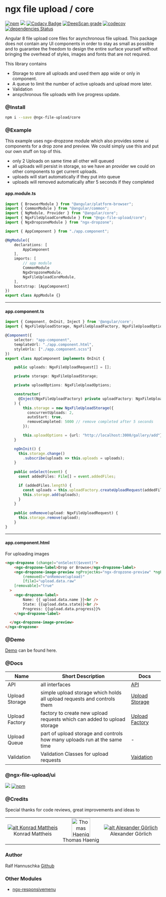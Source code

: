 # ngx file upload / core

[![npm](https://img.shields.io/npm/v/@ngx-file-upload/core.svg?maxAge=2592000?style=plastic)](https://www.npmjs.com/package/@ngx-file-upload/core)
![](https://github.com/r-hannuschka/ngx-fileupload/workflows/ngx-file-upload/core/badge.svg?branch=master)
[![Codacy Badge](https://api.codacy.com/project/badge/Grade/dc2f1a553c31471a95184d397bf72eb3)](https://www.codacy.com/app/r-hannuschka/ngx-fileupload?utm_source=github.com&amp;utm_medium=referral&amp;utm_content=r-hannuschka/ngx-fileupload&amp;utm_campaign=Badge_Grade)
[![DeepScan grade](https://deepscan.io/api/teams/6017/projects/7879/branches/86957/badge/grade.svg)](https://deepscan.io/dashboard#view=project&tid=6017&pid=7879&bid=86957)
[![codecov](https://codecov.io/gh/r-hannuschka/ngx-fileupload/branch/master/graph/badge.svg)](https://codecov.io/gh/r-hannuschka/ngx-fileupload)
[![dependencies Status](https://david-dm.org/r-hannuschka/ngx-fileupload/status.svg?path=src)](https://david-dm.org/r-hannuschka/ngx-fileupload?path=src)

Angular 8 file upload core files for asynchronous file upload. This package does not contain any UI components in order to stay as small as possible and to guarantee the freedom to design the entire surface yourself without bringing the overhead of styles, images and fonts that are not required.

This library contains

- Storage to store all uploads and used them app wide or only in component.
- A queue to limit the number of active uploads and upload more later. 
- Validation
- ansychronous file uploads with live progress update.

### @Install

```bash
npm i --save @ngx-file-upload/core
```

### @Example

This example uses ngx-dropzone module which also provides some ui components for a drop zone and preview. We could simply use this and put our own stuff on top of this.

- only 2 Uploads on same time all other will queued
- all uploads will persist in storage, so we have an provider we could on other components to get current uploads.
- uploads will start automatically if they put into queue
- uploads will removed automatically after 5 seconds if they completed

#### app.module.ts

```ts
import { BrowserModule } from "@angular/platform-browser";
import { CommonModule } from "@angular/common";
import { NgModule, Provider } from "@angular/core";
import { NgxFileUploadCoreModule } from "@ngx-file-upload/core";
import { NgxDropzoneModule } from "ngx-dropzone";

import { AppComponent } from "./app.component";

@NgModule({
    declarations: [
        AppComponent
    ],
    imports: [
        // app module
        CommonModule
        NgxDropzoneModule,
        NgxFileUploadCoreModule,
    ],
    bootstrap: [AppComponent]
})
export class AppModule {}
```

---

#### app.component.ts

```ts
import { Component, OnInit, Inject } from '@angular/core';
import { NgxFileUploadStorage, NgxFileUploadFactory, NgxFileUploadOptions, NgxFileUploadRequest } from "@ngx-file-upload/core";

@Component({
    selector: "app-component",
    templateUrl: "./app.component.html",
    styleUrls: ["./app.component.scss"]
})
export class AppComponent implements OnInit {

    public uploads: NgxFileUploadRequest[] = [];

    private storage: NgxFileUploadStorage;

    private uploadOptions: NgxFileUploadOptions;

    constructor(
      @Inject(NgxFileUploadFactory) private uploadFactory: NgxFileUploadFactory
    ) {
        this.storage = new NgxFileUploadStorage({
          concurrentUploads: 2,
          autoStart: true,
          removeCompleted: 5000 // remove completed after 5 seconds
        });

        this.uploadOptions = {url: "http://localhost:3000/gallery/add"};
    }

    ngOnInit() {
      this.storage.change()
        .subscribe(uploads => this.uploads = uploads);
    }
 
    public onSelect(event) {
      const addedFiles: File[] = event.addedFiles;

      if (addedFiles.length) {
        const uploads = this.uploadFactory.createUploadRequest(addedFiles, this.uploadOptions);
        this.storage.add(uploads);
      }
    }
     
    public onRemove(upload: NgxFileUploadRequest) {
      this.storage.remove(upload);
    }
}
```

---

#### app.component.html

For uploading images

```html
<ngx-dropzone (change)="onSelect($event)">
	<ngx-dropzone-label>Drop or Browse</ngx-dropzone-label>
	<ngx-dropzone-image-preview ngProjectAs="ngx-dropzone-preview" *ngFor="let upload of uploads"
		(removed)="onRemove(upload)" 
		[file]="upload.data.raw"
    [removable]="true"
  >
    <ngx-dropzone-label>
        Name: {{ upload.data.name }}<br />
        State: {{upload.data.state}}<br />
        Progress: {{upload.data.progress}}%
    </ngx-dropzone-label>

  </ngx-dropzone-image-preview>
</ngx-dropzone>
```

### @Demo

[Demo](https://r-hannuschka.github.io/ngx-fileupload/#/) can be found here.

### @Docs

|Name          | Short Description                                                         | Docs                                                                                               |
|--------------|---------------------------------------------------------------------------|----------------------------------------------------------------------------------------------------|
|API| all interfaces   | [API](https://github.com/r-hannuschka/ngx-fileupload/blob/master/docs/core/api.md)|
|Upload Storage| simple upload storage which holds all upload requests and controls them   | [Upload Storage](https://github.com/r-hannuschka/ngx-fileupload/blob/master/docs/core/upload.storage.md)|
|Upload Factory| factory to create new upload requests which can added to upload storage   | [Upload Factory](https://github.com/r-hannuschka/ngx-fileupload/blob/master/docs/core/factory.md) | 
|Upload Queue  | part of upload storage and controls how many uploads run at the same time | - |
|Validation    | Validation Classes for upload requests                                    | [Vaidation](https://github.com/r-hannuschka/ngx-fileupload/blob/master/docs/core/validation.md)|

### @ngx-file-upload/ui

[![](https://github.com/r-hannuschka/ngx-fileupload/workflows/ngx-file-upload/ui/badge.svg?branch=master)](https://github.com/r-hannuschka/ngx-fileupload/tree/master/src/projects/ui) [![npm](https://img.shields.io/npm/v/@ngx-file-upload/ui.svg?maxAge=2592000?style=plastic)](https://www.npmjs.com/package/@ngx-file-upload/ui)

### @Credits

Special thanks for code reviews, great improvements and ideas to

||||  
|:-:|:-:|:-:|
|[![alt Konrad Mattheis](https://avatars2.githubusercontent.com/u/1100969?s=60&v=4)](https://github.com/konne)<br />Konrad Mattheis| [<img src="https://avatars3.githubusercontent.com/u/17725886?s=60&v=4" width=60 alt="Thomas Haenig" />](https://github.com/thomashaenig)<br />Thomas Haenig| [![alt Alexander Görlich](https://avatars0.githubusercontent.com/u/13659581?s=60&v=4)](https://github.com/AlexanderGoerlich)  <br />Alexander Görlich|

### Author

Ralf Hannuschka [Github](https://github.com/r-hannuschka)

### Other Modules

- [ngx-responsivemenu](https://github.com/r-hannuschka/ngx-responsivemenu)

